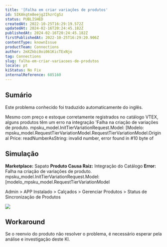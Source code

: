 ```yaml
---
title: '[Falha em criar variações de produtos'
id: 5IKAkqtm8eejg2IhzrCgSz
status: PUBLISHED
createdAt: 2022-10-25T16:29:19.572Z
updatedAt: 2024-02-16T20:24:45.182Z
publishedAt: 2024-02-16T20:24:45.182Z
firstPublishedAt: 2022-10-25T16:29:20.906Z
contentType: knownIssue
productTeam: Connections
author: 2mXZkbi0oi061KicTExNjo
tag: Connections
slug: falha-em-criar-variacoes-de-produtos
locale: pt
kiStatus: No Fix
internalReference: 685160
---
```


## Sumário

<div class="alert alert-info">
  <p>Este problema conhecido foi traduzido automaticamente do inglês.</p>
</div>



Mesmo com preço e estoque corretamente registrados no catálogo VTEX, alguns produtos têm um erro na integração 'Falha na criação de variações de produto. mpsku_model.InitTierVariationRequest.Model: [Modelo: mpsku_model.RequestTierVariationModel.RequestTierVariationModel.Original Price: readNumberAsString: invalid number, error found in #10 byte of


##

## Simulação



**Marketplace:** Sapato
**Produto Causa Raiz:** Integração do Catálogo
**Error:** Falha na criação de variações de produto. mpsku_model.InitTierVariationRequest.Model: [modelo_mpsku_model.RequestTierVariationModel

Admin > APP Instalado > Calçados > Gerenciar Produtos > Status de Sincronização de Produtos

 ![](https://vtexhelp.zendesk.com/attachments/token/Avfj0Y3n0mu4RHD9oZfkdYcti/?name=image.png)



##

## Workaround


Se o reenvio do produto não resolver o problema, é necessário esperar pela análise e investigação deste KI.

